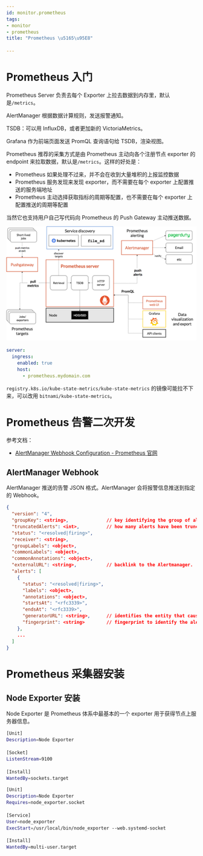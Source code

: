 ```yaml
---
id: monitor.prometheus
tags:
- monitor
- prometheus
title: "Prometheus \u5165\u95E8"

---
```

# Prometheus 入门
Prometheus Server 负责去每个 Exporter 上拉去数据到内存里，默认是`/metrics`。

AlertManager 根据数据计算规则，发送报警通知。

TSDB：可以用 InfluxDB，或者更加新的 VictoriaMetrics。

Grafana 作为前端页面发送 PromQL 查询语句给 TSDB，渲染视图。





Prometheus 推荐的采集方式是由 Prometheus 主动向各个注册节点 exporter 的 endpoint 来拉取数据，默认是`/metrics`。这样的好处是：

+ Prometheus 如果处理不过来，并不会在收到大量堆积的上报监控数据
+ Prometheus 服务发现来发现 exporter，而不需要在每个 exporter 上配置推送的服务端地址
+ Prometheus 主动选择获取指标的周期等配置，也不需要在每个 exporter 上配置推送的周期等配置

当然它也支持用户自己写代码向 Prometheus 的 Push Gateway 主动推送数据。



![](./../assets/1690264013236-1965f86e-58f2-4035-acc0-ca982588c467.png)


```yaml
server:
  ingress:
    enabled: true
    host:
      - prometheus.mydomain.com
```

`registry.k8s.io/kube-state-metrics/kube-state-metrics` 的镜像可能拉不下来，可以改用 `bitnami/kube-state-metrics`。

# Prometheus 告警二次开发
参考文档：

+ [AlertManager Webhook Configuration - Prometheus 官网](https://prometheus.io/docs/alerting/latest/configuration/#webhook_config)

## AlertManager Webhook
AlertManager 推送的告警 JSON 格式。AlertManager 会将报警信息推送到指定的 Webhook。

```json
{
  "version": "4",
  "groupKey": <string>,              // key identifying the group of alerts (e.g. to deduplicate)
  "truncatedAlerts": <int>,          // how many alerts have been truncated due to "max_alerts"
  "status": "<resolved|firing>",
  "receiver": <string>,
  "groupLabels": <object>,
  "commonLabels": <object>,
  "commonAnnotations": <object>,
  "externalURL": <string>,           // backlink to the Alertmanager.
  "alerts": [
    {
      "status": "<resolved|firing>",
      "labels": <object>,
      "annotations": <object>,
      "startsAt": "<rfc3339>",
      "endsAt": "<rfc3339>",
      "generatorURL": <string>,      // identifies the entity that caused the alert
      "fingerprint": <string>        // fingerprint to identify the alert
    },
    ...
  ]
}
```

# Prometheus 采集器安装
## Node Exporter 安装
Node Exporter 是 Prometheus 体系中最基本的一个 exporter 用于获得节点上服务器信息。

```bash
[Unit]
Description=Node Exporter

[Socket]
ListenStream=9100

[Install]
WantedBy=sockets.target
```

```bash
[Unit]
Description=Node Exporter
Requires=node_exporter.socket

[Service]
User=node_exporter
ExecStart=/usr/local/bin/node_exporter --web.systemd-socket

[Install]
WantedBy=multi-user.target
```

